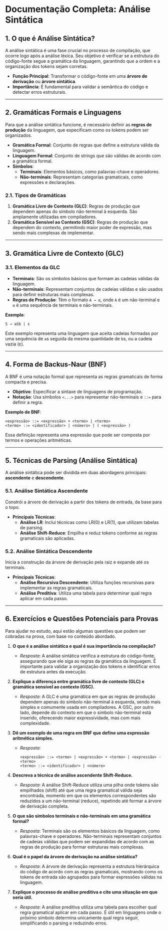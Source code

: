 # Documentação Completa: Análise Sintática

## 1. O que é Análise Sintática?

A análise sintática é uma fase crucial no processo de compilação, que ocorre logo após a análise léxica. Seu objetivo é verificar se a estrutura do código-fonte segue a gramática da linguagem, garantindo que a ordem e a organização dos tokens sejam corretas.

- **Função Principal**: Transformar o código-fonte em uma **árvore de derivação** ou **árvore sintática**.
- **Importância**: É fundamental para validar a semântica do código e detectar erros estruturais.

---

## 2. Gramáticas Formais e Linguagens

Para que a análise sintática funcione, é necessário definir as **regras de produção** da linguagem, que especificam como os tokens podem ser organizados.

- **Gramática Formal**: Conjunto de regras que define a estrutura válida da linguagem.
- **Linguagem Formal**: Conjunto de strings que são válidas de acordo com a gramática formal.
- **Símbolos**:
  - **Terminais**: Elementos básicos, como palavras-chave e operadores.
  - **Não-terminais**: Representam categorias gramaticais, como expressões e declarações.

### 2.1. Tipos de Gramáticas
1. **Gramática Livre de Contexto (GLC)**: Regras de produção que dependem apenas do símbolo não-terminal à esquerda. São amplamente utilizadas em compiladores.
2. **Gramática Sensível ao Contexto (GSC)**: Regras de produção que dependem do contexto, permitindo maior poder de expressão, mas sendo mais complexas de implementar.

---

## 3. Gramática Livre de Contexto (GLC)

### 3.1. Elementos da GLC
- **Terminais**: São os símbolos básicos que formam as cadeias válidas da linguagem.
- **Não-terminais**: Representam conjuntos de cadeias válidas e são usados para definir estruturas mais complexas.
- **Regras de Produção**: Têm o formato `A → α`, onde `A` é um não-terminal e `α` é uma sequência de terminais e não-terminais.

**Exemplo**: 
``` 
S → aSb | ε
```
Este exemplo representa uma linguagem que aceita cadeias formadas por uma sequência de `a`s seguida da mesma quantidade de `b`s, ou a cadeia vazia (ε).

---

## 4. Forma de Backus-Naur (BNF)

A BNF é uma notação formal que representa as regras gramaticais de forma compacta e precisa.

- **Objetivo**: Especificar a sintaxe de linguagens de programação.
- **Notação**: Usa símbolos `<...>` para representar não-terminais e `::=` para definir a regra.

**Exemplo de BNF**:
```
<expressão> ::= <expressão> + <termo> | <termo>
<termo> ::= <identificador> | <número> | ( <expressão> )
```
Essa definição representa uma expressão que pode ser composta por termos e operações aritméticas.

---

## 5. Técnicas de Parsing (Análise Sintática)

A análise sintática pode ser dividida em duas abordagens principais: **ascendente** e **descendente**.

### 5.1. Análise Sintática Ascendente
Constrói a árvore de derivação a partir dos tokens de entrada, da base para o topo.

- **Principais Técnicas**:
  - **Análise LR**: Inclui técnicas como LR(0) e LR(1), que utilizam tabelas de parsing.
  - **Análise Shift-Reduce**: Empilha e reduz tokens conforme as regras gramaticais são aplicadas.

### 5.2. Análise Sintática Descendente
Inicia a construção da árvore de derivação pela raiz e expande até os terminais.

- **Principais Técnicas**:
  - **Análise Recursiva Descendente**: Utiliza funções recursivas para implementar as regras gramaticais.
  - **Análise Preditiva**: Utiliza uma tabela para determinar qual regra aplicar em cada passo.

---

## 6. Exercícios e Questões Potenciais para Provas

Para ajudar no estudo, aqui estão algumas questões que podem ser cobradas na prova, com base no conteúdo abordado.

1. **O que é a análise sintática e qual é sua importância na compilação?**
   - *Resposta*: A análise sintática verifica a estrutura do código-fonte, assegurando que ele siga as regras da gramática da linguagem. É importante para validar a organização dos tokens e identificar erros de estrutura antes da execução.

2. **Explique a diferença entre gramática livre de contexto (GLC) e gramática sensível ao contexto (GSC).**
   - *Resposta*: A GLC é uma gramática em que as regras de produção dependem apenas do símbolo não-terminal à esquerda, sendo mais simples e comumente usada em compiladores. A GSC, por outro lado, depende do contexto em que o símbolo não-terminal está inserido, oferecendo maior expressividade, mas com mais complexidade.

3. **Dê um exemplo de uma regra em BNF que define uma expressão aritmética simples.**
   - *Resposta*: 
     ```
     <expressão> ::= <termo> | <expressão> + <termo> | <expressão> - <termo>
     <termo> ::= <identificador> | <número>
     ```

4. **Descreva a técnica de análise ascendente Shift-Reduce.**
   - *Resposta*: A análise Shift-Reduce utiliza uma pilha onde tokens são empilhados (shift) até que uma regra gramatical válida seja encontrada, momento em que os elementos correspondentes são reduzidos a um não-terminal (reduce), repetindo até formar a árvore de derivação completa.

5. **O que são símbolos terminais e não-terminais em uma gramática formal?**
   - *Resposta*: Terminais são os elementos básicos da linguagem, como palavras-chave e operadores. Não-terminais representam conjuntos de cadeias válidas que podem ser expandidas de acordo com as regras de produção para formar estruturas mais complexas.

6. **Qual é o papel da árvore de derivação na análise sintática?**
   - *Resposta*: A árvore de derivação representa a estrutura hierárquica do código de acordo com as regras gramaticais, mostrando como os tokens de entrada são agrupados para formar expressões válidas na linguagem.

7. **Explique o processo de análise preditiva e cite uma situação em que seria útil.**
   - *Resposta*: A análise preditiva utiliza uma tabela para escolher qual regra gramatical aplicar em cada passo. É útil em linguagens onde o próximo símbolo determina unicamente qual regra seguir, simplificando o parsing e reduzindo erros.